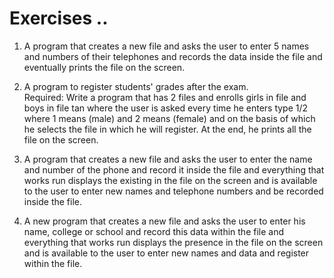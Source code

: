 # Exercises ..

1. A program that creates a new file and asks the user to enter 5 names and numbers of their telephones and records the data inside the file and eventually prints the file on the screen.

2. A program to register students' grades after the exam.  
   Required: Write a program that has 2 files and enrolls girls in file and boys in file tan where the user is asked every time he enters type 1/2 where 1 means (male) and 2 means (female) and on the basis of which he selects the file in which he will register. At the end, he prints all the file on the screen.

3. A program that creates a new file and asks the user to enter the name and number of the phone and record it inside the file and everything that works run displays the existing in the file on the screen and is available to the user to enter new names and telephone numbers and be recorded inside the file.

4. A new program that creates a new file and asks the user to enter his name, college or school and record this data within the file and everything that works run displays the presence in the file on the screen and is available to the user to enter new names and data and register within the file.
